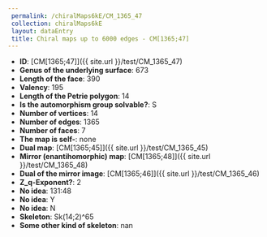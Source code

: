 ```yaml
--- 
 permalink: /chiralMaps6kE/CM_1365_47 
 collection: chiralMaps6kE
 layout: dataEntry
 title: Chiral maps up to 6000 edges - CM[1365;47]
---
```


- **ID**: [CM[1365;47]]({{ site.url }}/test/CM_1365_47)
- **Genus of the underlying surface**: 673
- **Length of the face**: 390
- **Valency**: 195
- **Length of the Petrie polygon**: 14
- **Is the automorphism group solvable?**: S
- **Number of vertices**: 14
- **Number of edges**: 1365
- **Number of faces**: 7
- **The map is self-**: none
- **Dual map**: [CM[1365;45]]({{ site.url }}/test/CM_1365_45)
- **Mirror (enantihomorphic) map**: [CM[1365;48]]({{ site.url }}/test/CM_1365_48)
- **Dual of the mirror image**: [CM[1365;46]]({{ site.url }}/test/CM_1365_46)
- **Z_q-Exponent?**: 2
- **No idea**:  131:48
- **No idea**: Y
- **No idea**: N
- **Skeleton**: Sk(14;2)^65
- **Some other kind of skeleton**: nan
